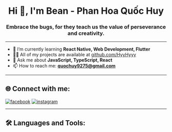 <h1 align="center">Hi 👋, I'm Bean - Phan Hoa Quốc Huy</h1>
<h3 align="center">Embrace the bugs, for they teach us the value of perseverance and creativity.</h3>

---

- 🌱 I’m currently learning **React Native, Web Development, Flutter**
- 👨‍💻 All of my projects are available at [github.com/HyyHyyy](https://github.com/HyyHyyy)
- 💬 Ask me about **JavaScript, TypeScript, React**
- 📫 How to reach me: **quochuy9275@gmail.com**  

---

## 🌐 Connect with me:
<p align="left">
<a href="https://facebook.com/Hyne15" target="blank"><img align="center" src="https://img.shields.io/badge/Facebook-%231877F2.svg?&style=for-the-badge&logo=facebook&logoColor=white" alt="facebook" /></a>
<a href="https://instagram.com/quochuy9275" target="blank"><img align="center" src="https://img.shields.io/badge/Instagram-%23E4405F.svg?&style=for-the-badge&logo=instagram&logoColor=white" alt="instagram" /></a>
</p>

---

## 🛠️ Languages and Tools:
